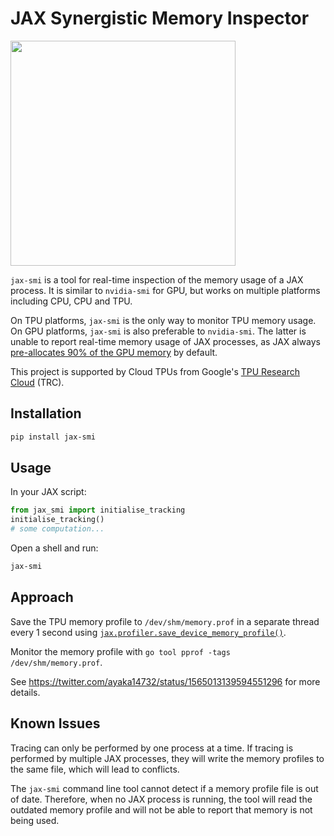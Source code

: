 # JAX Synergistic Memory Inspector

<image src="demo/1.gif" width="360px" />

`jax-smi` is a tool for real-time inspection of the memory usage of a JAX process. It is similar to `nvidia-smi` for GPU, but works on multiple platforms including CPU, CPU and TPU.

On TPU platforms, `jax-smi` is the only way to monitor TPU memory usage. On GPU platforms, `jax-smi` is also preferable to `nvidia-smi`. The latter is unable to report real-time memory usage of JAX processes, as JAX always [pre-allocates 90% of the GPU memory](https://jax.readthedocs.io/en/latest/gpu_memory_allocation.html) by default.

This project is supported by Cloud TPUs from Google's [TPU Research Cloud](https://sites.research.google/trc/about/) (TRC).

## Installation

```sh
pip install jax-smi
```

## Usage

In your JAX script:

```python
from jax_smi import initialise_tracking
initialise_tracking()
# some computation...
```

Open a shell and run:

```sh
jax-smi
```

## Approach

Save the TPU memory profile to `/dev/shm/memory.prof` in a separate thread every 1 second using [`jax.profiler.save_device_memory_profile()`](https://jax.readthedocs.io/en/latest/_autosummary/jax.profiler.save_device_memory_profile.html).

Monitor the memory profile with `go tool pprof -tags /dev/shm/memory.prof`.

See <https://twitter.com/ayaka14732/status/1565013139594551296> for more details.

## Known Issues

Tracing can only be performed by one process at a time. If tracing is performed by multiple JAX processes, they will write the memory profiles to the same file, which will lead to conflicts.

The `jax-smi` command line tool cannot detect if a memory profile file is out of date. Therefore, when no JAX process is running, the tool will read the outdated memory profile and will not be able to report that memory is not being used.
